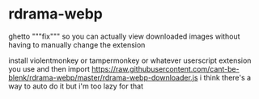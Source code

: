 # rdrama-webp
ghetto """fix""" so you can actually view downloaded images without having to manually change the extension

install violentmonkey or tampermonkey or whatever userscript extension you use and then import https://raw.githubusercontent.com/cant-be-blenk/rdrama-webp/master/rdrama-webp-downloader.js i think there's a way to auto do it but i'm too lazy for that
